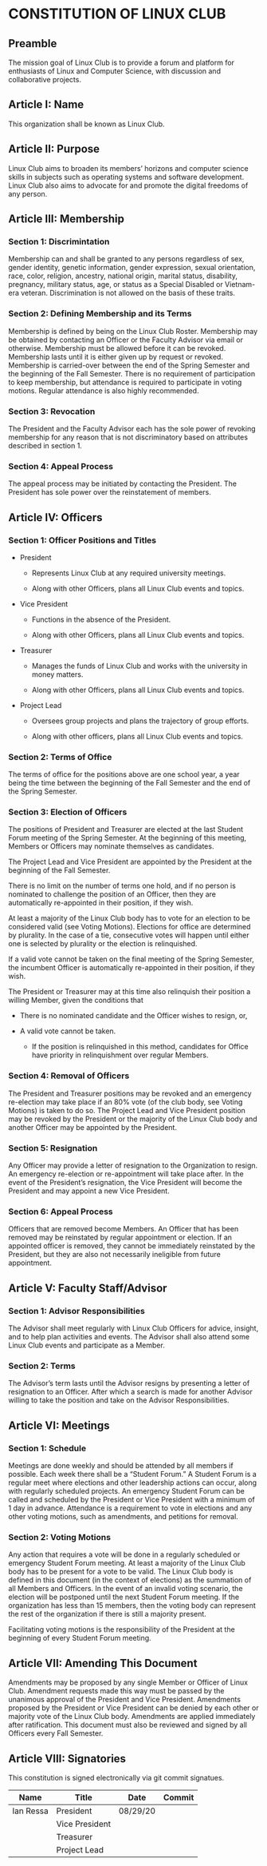 # CONSTITUTION OF LINUX CLUB

## Preamble

The mission goal of Linux Club is to provide a forum and platform for enthusiasts of Linux and Computer Science, with discussion and collaborative projects.

## Article I: Name

This organization shall be known as Linux Club.

## Article II: Purpose

Linux Club aims to broaden its members’ horizons and computer science skills in subjects such as operating systems and software development. Linux Club also aims to advocate for and promote the digital freedoms of any person.

## Article III: Membership

### Section 1: Discrimintation

Membership can and shall be granted to any persons regardless of sex, gender identity, genetic information, gender expression, sexual orientation, race, color, religion, ancestry, national origin, marital status, disability, pregnancy, military status, age, or status as a Special Disabled or Vietnam-era veteran. Discrimination is not allowed on the basis of these traits.

### Section 2: Defining Membership and its Terms

Membership is defined by being on the Linux Club Roster. Membership may be obtained by contacting an Officer or the Faculty Advisor via email or otherwise. Membership must be allowed before it can be revoked. Membership lasts until it is either given up by request or revoked. Membership is carried-over between the end of the Spring Semester and the beginning of the Fall Semester. There is no requirement of participation to keep membership, but attendance is required to participate in voting motions. Regular attendance is also highly recommended.

### Section 3: Revocation

The President and the Faculty Advisor each has the sole power of revoking membership for any reason that is not discriminatory based on attributes described in section 1.

### Section 4: Appeal Process

The appeal process may be initiated by contacting the President. The President has sole power over the reinstatement of members.

## Article IV: Officers

### Section 1: Officer Positions and Titles

+ President

	+ Represents Linux Club at any required university meetings.

	+ Along with other Officers, plans all Linux Club events and topics.

+ Vice President

	+ Functions in the absence of the President.

	+ Along with other Officers, plans all Linux Club events and topics.

+ Treasurer

	+ Manages the funds of Linux Club and works with the university in money matters.

	+ Along with other Officers, plans all Linux Club events and topics.

+ Project Lead

	+ Oversees group projects and plans the trajectory of group efforts.

	+ Along with other officers, plans all Linux Club events and topics.

### Section 2: Terms of Office

The terms of office for the positions above are one school year, a year being the time between the beginning of the Fall Semester and the end of the Spring Semester.

### Section 3: Election of Officers

The positions of President and Treasurer are elected at the last Student Forum meeting of the Spring Semester. At the beginning of this meeting, Members or Officers may nominate themselves as candidates.

The Project Lead and Vice President are appointed by the President at the beginning of the Fall Semester.

There is no limit on the number of terms one hold, and if no person is nominated to challenge the position of an Officer, then they are automatically re-appointed in their position, if they wish.

At least a majority of the Linux Club body has to vote for an election to be considered valid (see Voting Motions). Elections for office are determined by plurality. In the case of a tie, consecutive votes will happen until either one is selected by plurality or the election is relinquished.

If a valid vote cannot be taken on the final meeting of the Spring Semester, the incumbent Officer is automatically re-appointed in their position, if they wish.

The President or Treasurer may at this time also relinquish their position a willing Member, given the conditions that

+ There is no nominated candidate and the Officer wishes to resign, or,

+ A valid vote cannot be taken.

	+ If the position is relinquished in this method, candidates for Office have priority in relinquishment over regular Members.

### Section 4: Removal of Officers

The President and Treasurer positions may be revoked and an emergency re-election may take place if an 80% vote (of the club body, see Voting Motions) is taken to do so. The Project Lead and Vice President position may be revoked by the President or the majority of the Linux Club body and another Officer may be appointed by the President.

### Section 5: Resignation

Any Officer may provide a letter of resignation to the Organization to resign. An emergency re-election or re-appointment will take place after. In the event of the President’s resignation, the Vice President will become the President and may appoint a new Vice President.

### Section 6: Appeal Process

Officers that are removed become Members. An Officer that has been removed may be reinstated by regular appointment or election. If an appointed officer is removed, they cannot be immediately reinstated by the President, but they are also not necessarily ineligible from future appointment.

## Article V: Faculty Staff/Advisor

### Section 1: Advisor Responsibilities

The Advisor shall meet regularly with Linux Club Officers for advice, insight, and to help plan activities and events. The Advisor shall also attend some Linux Club events and participate as a Member.

### Section 2: Terms

The Advisor’s term lasts until the Advisor resigns by presenting a letter of resignation to an Officer. After which a search is made for another Advisor willing to take the position and take on the Advisor Responsibilities.

## Article VI: Meetings

### Section 1: Schedule

Meetings are done weekly and should be attended by all members if possible. Each week there shall be a “Student Forum.” A Student Forum is a regular meet where elections and other leadership actions can occur, along with regularly scheduled projects. An emergency Student Forum can be called and scheduled by the President or Vice President with a minimum of 1 day in advance. Attendance is a requirement to vote in elections and any other voting motions, such as amendments, and petitions for removal.

### Section 2: Voting Motions

Any action that requires a vote will be done in a regularly scheduled or emergency Student Forum meeting. At least a majority of the Linux Club body has to be present for a vote to be valid. The Linux Club body is defined in this document (in the context of elections) as the summation of all Members and Officers. In the event of an invalid voting scenario, the election will be postponed until the next Student Forum meeting. If the organization has less than 15 members, then the voting body can represent the rest of the organization if there is still a majority present.

Facilitating voting motions is the responsibility of the President at the beginning of every Student Forum meeting.

## Article VII: Amending This Document

Amendments may be proposed by any single Member or Officer of Linux Club. Amendment requests made this way must be passed by the unanimous approval of the President and Vice President. Amendments proposed by the President or Vice President can be denied by each other or majority vote of the Linux Club body. Amendments are applied immediately after ratification. This document must also be reviewed and signed by all Officers every Fall Semester.

## Article VIII: Signatories

This constitution is signed electronically via git commit signatues.

| Name      | Title          | Date     | Commit |
|-----------|----------------|----------|--------|
| Ian Ressa | President      | 08/29/20 |        |
|           | Vice President |          |        |
|           | Treasurer      |          |        |
|           | Project Lead   |          |        |
